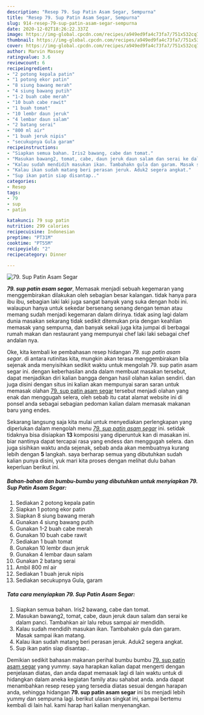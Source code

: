 ```yaml
---
description: "Resep 79. Sup Patin Asam Segar, Sempurna"
title: "Resep 79. Sup Patin Asam Segar, Sempurna"
slug: 914-resep-79-sup-patin-asam-segar-sempurna
date: 2020-12-02T18:26:22.337Z
image: https://img-global.cpcdn.com/recipes/a949ed9fa4c73fa7/751x532cq70/79-sup-patin-asam-segar-foto-resep-utama.jpg
thumbnail: https://img-global.cpcdn.com/recipes/a949ed9fa4c73fa7/751x532cq70/79-sup-patin-asam-segar-foto-resep-utama.jpg
cover: https://img-global.cpcdn.com/recipes/a949ed9fa4c73fa7/751x532cq70/79-sup-patin-asam-segar-foto-resep-utama.jpg
author: Marvin Massey
ratingvalue: 3.6
reviewcount: 6
recipeingredient:
- "2 potong kepala patin"
- "1 potong ekor patin"
- "8 siung bawang merah"
- "4 siung bawang putih"
- "1-2 buah cabe merah"
- "10 buah cabe rawit"
- "1 buah tomat"
- "10 lembr daun jeruk"
- "4 lembar daun salam"
- "2 batang serai"
- "800 ml air"
- "1 buah jeruk nipis"
- "secukupnya Gula garam"
recipeinstructions:
- "Siapkan semua bahan. Iris2 bawang, cabe dan tomat."
- "Masukan bawang2, tomat, cabe, daun jeruk daun salam dan serai ke dalam panci. Tambahkan air lalu rebus sampai air mendidih."
- "Kalau sudah mendidih masukan ikan. Tambahakn gula dan garam. Masak sampai ikan matang."
- "Kalau ikan sudah matang beri perasan jeruk. Aduk2 segera angkat."
- "Sup ikan patin siap disantap.."
categories:
- Resep
tags:
- 79
- sup
- patin

katakunci: 79 sup patin 
nutrition: 299 calories
recipecuisine: Indonesian
preptime: "PT31M"
cooktime: "PT55M"
recipeyield: "2"
recipecategory: Dinner

---
```



![79. Sup Patin Asam Segar](https://img-global.cpcdn.com/recipes/a949ed9fa4c73fa7/751x532cq70/79-sup-patin-asam-segar-foto-resep-utama.jpg)

<b><i>79. sup patin asam segar</i></b>, Memasak menjadi sebuah kegemaran yang menggembirakan dilakukan oleh sebagian besar kalangan. tidak hanya para ibu ibu, sebagian laki laki juga sangat banyak yang suka dengan hobi ini. walaupun hanya untuk sekedar bersenang senang dengan teman atau memang sudah menjadi kegemaran dalam dirinya. tidak asing lagi dalam dunia masakan sekarang tidak sedikit ditemukan pria dengan keahlian memasak yang sempurna, dan banyak sekali juga kita jumpai di berbagai rumah makan dan restaurant yang mempunyai chef laki laki sebagai chef andalan nya.



Oke, kita kembali ke pembahasan resep hidangan <i>79. sup patin asam segar</i>. di antara rutinitas kita, mungkin akan terasa menggembirakan bila sejenak anda menyisihkan sedikit waktu untuk mengolah 79. sup patin asam segar ini. dengan keberhasilan anda dalam membuat masakan tersebut, dapat menjadikan diri kalian bangga dengan hasil olahan kalian sendiri. dan juga disini dengan situs ini kalian akan mempunyai saran saran untuk memasak olahan <u>79. sup patin asam segar</u> tersebut menjadi olahan yang enak dan menggugah selera, oleh sebab itu catat alamat website ini di ponsel anda sebagai sebagian pedoman kalian dalam memasak makanan baru yang endes.


Sekarang langsung saja kita mulai untuk menyediakan perlengkapan yang diperlukan dalam mengolah menu <u><i>79. sup patin asam segar</i></u> ini. setidak tidaknya bisa disiapkan <b>13</b> komposisi yang diperuntuk kan di masakan ini. biar nantinya dapat tercapai rasa yang endess dan menggugah selera. dan juga sisihkan waktu anda sejenak, sebab anda akan membuatnya kurang lebih dengan <b>5</b> langkah. saya berharap semua yang dibutuhkan sudah kalian punya disini, yuk mari kita proses dengan melihat dulu bahan keperluan berikut ini.

<!--inarticleads1-->

##### Bahan-bahan dan bumbu-bumbu yang dibutuhkan untuk menyiapkan 79. Sup Patin Asam Segar:

1. Sediakan 2 potong kepala patin
1. Siapkan 1 potong ekor patin
1. Siapkan 8 siung bawang merah
1. Gunakan 4 siung bawang putih
1. Gunakan 1-2 buah cabe merah
1. Gunakan 10 buah cabe rawit
1. Sediakan 1 buah tomat
1. Gunakan 10 lembr daun jeruk
1. Gunakan 4 lembar daun salam
1. Gunakan 2 batang serai
1. Ambil 800 ml air
1. Sediakan 1 buah jeruk nipis
1. Sediakan secukupnya Gula, garam




<!--inarticleads2-->

##### Tata cara menyiapkan 79. Sup Patin Asam Segar:

1. Siapkan semua bahan. Iris2 bawang, cabe dan tomat.
1. Masukan bawang2, tomat, cabe, daun jeruk daun salam dan serai ke dalam panci. Tambahkan air lalu rebus sampai air mendidih.
1. Kalau sudah mendidih masukan ikan. Tambahakn gula dan garam. Masak sampai ikan matang.
1. Kalau ikan sudah matang beri perasan jeruk. Aduk2 segera angkat.
1. Sup ikan patin siap disantap..




Demikian sedikit bahasan makanan perihal bumbu bumbu <u>79. sup patin asam segar</u> yang yummy. saya harapkan kalian dapat mengerti dengan penjelasan diatas, dan anda dapat memasak lagi di lain waktu untuk di hidangkan dalam aneka kegiatan family atau sahabat anda. anda dapat menambahkan resep resep yang tersedia diatas sesuai dengan harapan anda, sehingga hidangan <b>79. sup patin asam segar</b> ini bs menjadi lebih yummy dan sempurna lagi. berikut ulasan singkat ini, sampai bertemu kembali di lain hal. kami harap hari kalian menyenangkan.
